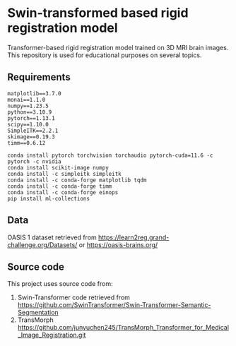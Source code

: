 # Swin-transformed based rigid registration model

Transformer-based rigid registration model trained on 3D MRI brain images.
This repository is used for educational purposes on several topics.

## Requirements

<pre><code>matplotlib==3.7.0
monai==1.1.0 
numpy==1.23.5
python==3.10.9
pytorch==1.13.1
scipy==1.10.0
SimpleITK==2.2.1
skimage==0.19.3
timm==0.6.12

conda install pytorch torchvision torchaudio pytorch-cuda=11.6 -c pytorch -c nvidia
conda install scikit-image numpy
conda install -c simpleitk simpleitk
conda install -c conda-forge matplotlib tqdm
conda install -c conda-forge timm
conda install -c conda-forge einops
pip install ml-collections</code></pre>
  
## Data
OASIS 1 dataset retrieved from https://learn2reg.grand-challenge.org/Datasets/ or https://oasis-brains.org/
## Source code 
This project uses source code from:
1. Swin-Transformer code retrieved from https://github.com/SwinTransformer/Swin-Transformer-Semantic-Segmentation
2. TransMorph https://github.com/junyuchen245/TransMorph_Transformer_for_Medical_Image_Registration.git
